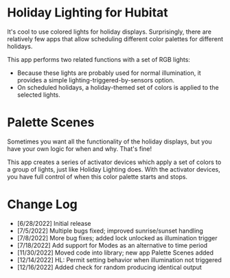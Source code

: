 # Holiday Lighting for Hubitat

It's cool to use colored lights for holiday displays.  Surprisingly, there
are relatively few apps that allow scheduling different color palettes for
different holidays.

This app performs two related functions with a set of RGB lights:
- Because these lights are probably used for normal illumination, it provides
  a simple lighting-triggered-by-sensors option.
- On scheduled holidays, a holiday-themed set of colors is applied to the
  selected lights.

# Palette Scenes

Sometimes you want all the functionality of the holiday displays, but you have
your own logic for when and why. That's fine!

This app creates a series of activator devices which apply a set of colors
to a group of lights, just like Holiday Lighting does. With the activator
devices, you have full control of when this color palette starts and stops.

# Change Log

* [6/28/2022]   Initial release
* [7/5/2022]    Multiple bugs fixed; improved sunrise/sunset handling
* [7/8/2022]    More bug fixes; added lock unlocked as illumination trigger
* [7/18/2022]   Add support for Modes as an alternative to time period
* [11/30/2022]  Moved code into library; new app Palette Scenes added
* [12/14/2022]   HL: Permit setting behavior when illumination not triggered
* [12/16/2022]  Added check for random producing identical output
